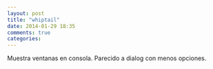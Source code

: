 ```yaml
---
layout: post
title: "whiptail"
date: 2014-01-29 18:35
comments: true
categories: 
---
```

Muestra ventanas en consola. Parecido a dialog con menos opciones.

